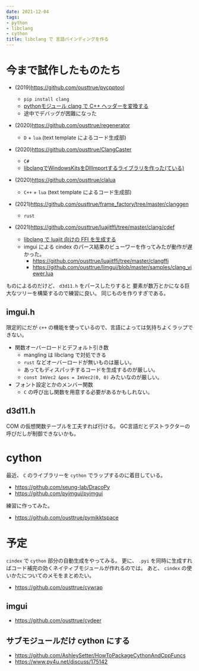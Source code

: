 ```yaml
---
date: 2021-12-04
tags:
- python
- libclang
- cython
title: libclang で 言語バインディングを作る
---
```


# 今まで試作したものたち

* (2019)https://github.com/ousttrue/pycpptool
    * `pip install clang`
    * [pythonモジュール clang で C++ ヘッダーを変換する](/posts/2019/python_clang/)
    * 途中でデバッグが困難になった

* (2020)https://github.com/ousttrue/regenerator
    * `D` + `lua` (text template によるコード生成部)

* (2020)https://github.com/ousttrue/ClangCaster
    * `C#`
    * [libclangでWindowsKitsをDllImportするライブラリを作った(ている)](https://qiita.com/ousttrue/items/d878ec97483cb8834793)

* (2020)https://github.com/ousttrue/clalua
    * `C++` + `lua` (text template によるコード生成部)

* (2021)https://github.com/ousttrue/frame_factory/tree/master/clanggen
    * `rust`

* (2021)https://github.com/ousttrue/luajitffi/tree/master/clang/cdef
    * [libclang で luajit 向けの FFI を生成する](/posts/2019/luajitffi/)
    * imgui による cindex のパース結果のビューワーを作ってみたが動作が遅かった。
        * https://github.com/ousttrue/luajitffi/tree/master/clangffi
        * https://github.com/ousttrue/limgui/blob/master/samples/clang_viewer.lua

ものによるのだけど、 `d3d11.h` をパースしたりすると
要素が数万とかになる巨大なツリーを構築するので練習に良い。
同じものを作りすぎである。

## imgui.h

限定的にだが `c++` の機能を使っているので、言語によっては気持ちよくラップできない。

* 関数オーバーロードとデフォルト引き数
    * mangling は libclang で対処できる
    * `rust` などオーバーロードが無いものは厳しい。
    * あってもディスパッチするコードを生成するのが厳しい。
    * `const ImVec2 &pos = ImVec2(0, 0)` みたいなのが厳しい。
* フォント設定とかのメンバー関数
    * `C` の呼び出し関数を用意する必要があるかもしれない。

## d3d11.h

COM の仮想関数テーブルを工夫すれば行ける。
GC言語だとデストラクターの呼びだしが制御できないかも。

# cython

最近、 `C` のライブラリーを `cython` でラップするのに着目している。

* https://github.com/seung-lab/DracoPy
* https://github.com/pyimgui/pyimgui

練習に作ってみた。

* https://github.com/ousttrue/pymikktspace

# 予定

`cindex` で `cython` 部分の自動生成をやってみる。
更に、 `.pyi` を同時に生成すればコード補完の効くネイティブモジュールが作れるのでは。
あと、 `cindex` の使いかたについてのメモをまとめたい。

* https://github.com/ousttrue/cywrap

## imgui

* https://github.com/ousttrue/cydeer

## サブモジュールだけ cython にする

* https://github.com/AshleySetter/HowToPackageCythonAndCppFuncs
* https://www.py4u.net/discuss/175142

